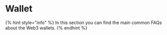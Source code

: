 # Wallet

{% hint style="info" %}
In this section you can find the main common FAQs about the Web3 wallets.
{% endhint %}
